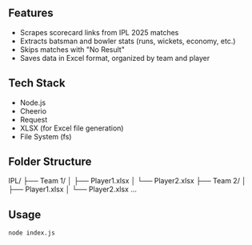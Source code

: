 ## Features
- Scrapes scorecard links from IPL 2025 matches
- Extracts batsman and bowler stats (runs, wickets, economy, etc.)
- Skips matches with "No Result"
- Saves data in Excel format, organized by team and player

## Tech Stack
- Node.js
- Cheerio
- Request
- XLSX (for Excel file generation)
- File System (fs)

## Folder Structure
IPL/
├── Team 1/
│ ├── Player1.xlsx
│ └── Player2.xlsx
├── Team 2/
│ ├── Player1.xlsx
│ └── Player2.xlsx
...

## Usage
```bash
node index.js
